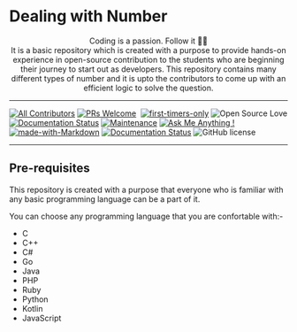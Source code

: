 # Dealing with Number

<p align="center">
  Coding is a passion. Follow it 💯💯
  <br />
    It is a basic repository which is created with a purpose to provide hands-on experience in open-source contribution to the students who are beginning their journey to start out as developers. This repository contains many different types of number and it is upto the contributors to come up with an efficient logic to solve the question. 
</p>

---

[![All Contributors](https://img.shields.io/badge/all_contributors-4-orange.svg?style=flat-square)](#contributors-)
[![PRs Welcome](https://img.shields.io/badge/PRs-welcome-brightgreen.svg?style=flat-square)](https://github.com/Developer-Circle/Gravity-of-Numbers)&nbsp;
[![first-timers-only](https://img.shields.io/badge/first--timers--only-friendly-blue.svg?style=flat-square)](https://github.com/Developer-Circle/Gravity-of-Numbers/)&nbsp;![Open Source Love](https://badges.frapsoft.com/os/v1/open-source.svg?v=102)
[![Documentation Status](https://readthedocs.org/projects/ansicolortags/badge/?version=latest)](https://github.com/Developer-Circle/Gravity-of-Numbers/README.md)&nbsp;[![Maintenance](https://img.shields.io/badge/Maintained%3F-yes-green.svg)](https://GitHub.com/Developer-Circle/Gravity-of-Numbers/commit-activity) [![Ask Me Anything !](https://img.shields.io/badge/Ask%20me-anything-1abc9c.svg)](http://madhavbahl.tech/contact/) [![made-with-Markdown](https://img.shields.io/badge/Made%20with-Markdown-1f425f.svg)](http://commonmark.org) [![Documentation Status](https://readthedocs.org/projects/ansicolortags/badge/?version=latest)](http://ansicolortags.readthedocs.io/?badge=latest) ![GitHub license](https://img.shields.io/github/license/Developer-Circle/Gravity-of-Numbers.svg)

---

## Pre-requisites

This repository is created with a purpose that everyone who is familiar with any basic programming language can be a part of it.

You can choose any programming language that you are confortable with:-

- C
- C++
- C#
- Go
- Java
- PHP
- Ruby
- Python
- Kotlin
- JavaScript

